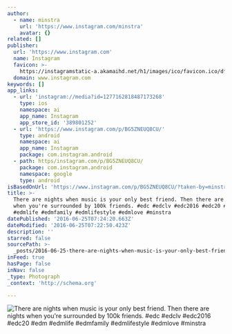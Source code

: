 ```yaml
---
author:
  - name: minstra
    url: 'https://www.instagram.com/minstra'
    avatar: {}
related: []
publisher:
  url: 'https://www.instagram.com'
  name: Instagram
  favicon: >-
    https://instagramstatic-a.akamaihd.net/h1/images/ico/favicon.ico/dfa85bb1fd63.ico
  domain: www.instagram.com
keywords: []
app_links:
  - url: 'instagram://media?id=1277162818487173268'
    type: ios
    namespace: ai
    app_name: Instagram
    app_store_id: '389801252'
  - url: 'https://www.instagram.com/p/BG5ZNEUQ8CU/'
    type: android
    namespace: ai
    app_name: Instagram
    package: com.instagram.android
  - path: https/instagram.com/p/BG5ZNEUQ8CU/
    package: com.instagram.android
    namespace: google
    type: android
isBasedOnUrl: 'https://www.instagram.com/p/BG5ZNEUQ8CU/?taken-by=minstra'
title: >-
  There are nights when music is your only best friend. Then there are nights
  when you're surrounded by 100k friends. #edc #edclv #edc2016 #edc20 #edm
  #edmlife #edmfamily #edmlifestyle #edmlove #minstra
datePublished: '2016-06-25T07:24:20.663Z'
dateModified: '2016-06-25T07:22:50.423Z'
description: ''
starred: false
sourcePath: >-
  _posts/2016-06-25-there-are-nights-when-music-is-your-only-best-friend-then-t.md
inFeed: true
hasPage: false
inNav: false
_type: Photograph
_context: 'http://schema.org'

---
```

![There are nights when music is your only best friend. Then there are nights when you're surrounded by 100k friends. #edc #edclv #edc2016 #edc20 #edm #edmlife #edmfamily #edmlifestyle #edmlove #minstra](https://scontent.cdninstagram.com/t51.2885-15/s640x640/sh0.08/e35/13398485_109017786194640_1843855379_n.jpg?ig_cache_key=MTI3NzE2MjgxODQ4NzE3MzI2OA%3D%3D.2)